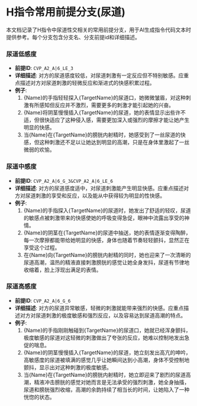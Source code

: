 # H指令常用前提分支(尿道)

本文档记录了H指令中尿道性交相关的常用前提分支，用于AI生成指令代码文本时提供参考。每个分支包含分支名、分支前提id和详细描述。

### 尿道低感度
- **前提ID**: `CVP_A2_A|6_LE_3`
- **详细描述**: 对方的尿道感度较低，对尿道刺激有一定反应但不特别敏感。应重点描述对方对尿道刺激的轻微反应和渐进式的快感积累过程。
- **例子**:
  1. {Name}的手指轻轻探入{TargetName}的尿道口，她微微皱眉，对这种刺激有所感知但反应并不激烈，需要更多的刺激才能引起她的兴奋。
  2. {Name}将阴茎慢慢插入{TargetName}的尿道，她的表情显示出些许不适，但很快适应了这种侵入感，需要更加深入或强烈的摩擦才能让她产生明显的快感。
  3. 当{Name}在{TargetName}的膀胱内射精时，她感受到了一丝尿道的快感，但这种刺激还不足以让她达到明显的高潮，只是在身体里激起了一丝微弱的欢愉。

### 尿道中感度
- **前提ID**: `CVP_A2_A|6_G_3&CVP_A2_A|6_LE_6`
- **详细描述**: 对方的尿道感度适中，对尿道刺激能产生明显快感。应重点描述对方对尿道刺激的享受和反应，以及能从中获得较为明显的性快感。
- **例子**:
  1. {Name}的手指探入{TargetName}的尿道时，她发出了舒适的轻叹，尿道的敏感点被刺激带来的快感使她的呼吸变得急促，眼神中流露出享受的神情。
  2. {Name}的阴茎在{TargetName}的尿道中抽送，她的表情逐渐变得陶醉，每一次摩擦都能带给她明显的快感，身体也随着节奏轻轻颤抖，显然正在享受这个过程。
  3. 在{Name}向{TargetName}的膀胱内射精的同时，她也迎来了一次清晰的尿道高潮，温热的精液直接刺激膀胱的感觉让她全身发抖，尿道有节律地收缩着，脸上浮现出满足的表情。

### 尿道高感度
- **前提ID**: `CVP_A2_A|6_G_6`
- **详细描述**: 对方的尿道异常敏感，轻微的刺激就能带来强烈的快感。应重点描述对方对尿道刺激的极度敏感和强烈反应，以及容易达到尿道高潮的特点。
- **例子**:
  1. {Name}的手指刚刚触碰到{TargetName}的尿道口，她就已经浑身颤抖，极度敏感的尿道对这轻微的刺激做出了夸张的反应，她难以控制地发出急促的喘息。
  2. {Name}的阴茎慢慢插入{TargetName}的尿道，她立刻发出高亢的呻吟，高敏感度的尿道被填满的感觉几乎让她瞬间达到小高潮，身体不受控制地颤抖，显示出对这种刺激的极度敏感。
  3. 当{Name}在{TargetName}的膀胱内射精时，她立即迎来了剧烈的尿道高潮，精液冲击膀胱的感觉对她而言是无法承受的强烈刺激，她全身抽搐，尿道和膀胱强烈收缩，高潮的余韵持续了相当长的时间，让她陷入了一种恍惚的状态。
